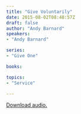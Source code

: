 ```yaml
---
title: "Give Voluntarily"
date: 2015-08-02T08:48:57Z
draft: false
author: "Andy Barnard"
speakers:
- "Andy Barnard"

series:
- "Give One"

books:

topics:
- "Service"

---
```

[Download audio.](https://s3-eu-west-1.amazonaws.com/renownchurch/sermons/2015/08/2015-08-02_GiveOne.mp3)